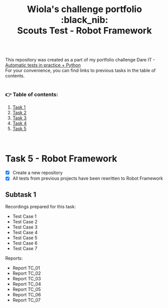 <h1 align="center"> Wiola's challenge portfolio </br> :black_nib: </br> Scouts Test - Robot Framework </h1>

</br>
</br>

This repository was created as a part of my portfolio challenge Dare IT - [Automatic tests in practice + Python](https://github.com/BerylCrescent/automated_testing_challenge_portfolio_Wiola/tree/main)
</br>
For your convenience, you can find links to previous tasks in the table of contents. 
</br>
</br>


### :point_right: Table of contents:
1. [Task 1](https://github.com/BerylCrescent/automated_testing_challenge_portfolio_Wiola/tree/main#task-1---software-configuration)
2. [Task 2](https://github.com/BerylCrescent/automated_testing_challenge_portfolio_Wiola/tree/main#task-2---selectors)
3. [Task 3](https://github.com/BerylCrescent/automated_testing_challenge_portfolio_Wiola/tree/main#task-3---first-test-and-assert)
4. [Task 4](https://github.com/BerylCrescent/automated_testing_challenge_portfolio_Wiola/tree/main#task-4---refactoring-debugger-and-test-cases)
5. [Task 5](#task-5---robot-framework)

</br>


# Task 5 - Robot Framework

- [x] Create a new repository
- [x] All tests from previous projects have been rewritten to Robot Framework

## Subtask 1

Recordings prepared for this task:
- Test Case 1
- Test Case 2
- Test Case 3
- Test Case 4
- Test Case 5
- Test Case 6
- Test Case 7

Reports:
- Report TC_01
- Report TC_02
- Report TC_03
- Report TC_04
- Report TC_05
- Report TC_06
- Report TC_07
 
